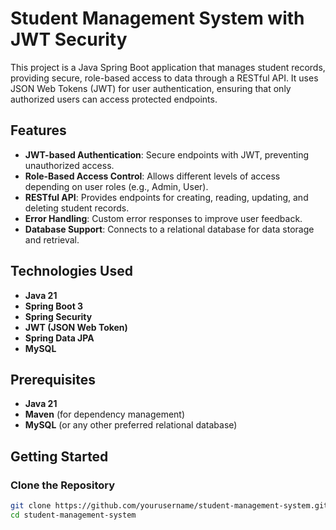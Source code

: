 # Student Management System with JWT Security

This project is a Java Spring Boot application that manages student records, providing secure, role-based access to data through a RESTful API. It uses JSON Web Tokens (JWT) for user authentication, ensuring that only authorized users can access protected endpoints.

## Features

- **JWT-based Authentication**: Secure endpoints with JWT, preventing unauthorized access.
- **Role-Based Access Control**: Allows different levels of access depending on user roles (e.g., Admin, User).
- **RESTful API**: Provides endpoints for creating, reading, updating, and deleting student records.
- **Error Handling**: Custom error responses to improve user feedback.
- **Database Support**: Connects to a relational database for data storage and retrieval.

## Technologies Used

- **Java 21**
- **Spring Boot 3**
- **Spring Security**
- **JWT (JSON Web Token)**
- **Spring Data JPA**
- **MySQL**

## Prerequisites

- **Java 21**
- **Maven** (for dependency management)
- **MySQL** (or any other preferred relational database)

## Getting Started

### Clone the Repository

```bash
git clone https://github.com/yourusername/student-management-system.git
cd student-management-system

